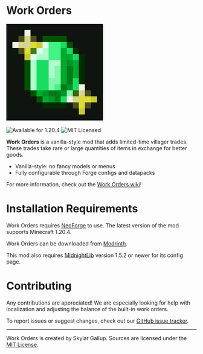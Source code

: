 # Work Orders
![Work Orders logo](src/main/resources/logo.png)

![Available for 1.20.4](https://img.shields.io/badge/available_for-1.20.4-red) ![MIT Licensed](https://img.shields.io/badge/license-MIT-blue)

**Work Orders** is a vanilla-style mod that adds limited-time villager trades. These trades take rare or large
quantities of items in exchange for better goods.
- Vanilla-style: no fancy models or menus
- Fully configurable through Forge configs and datapacks

For more information, check out the [Work Orders wiki](https://github.com/skyegallup/work-orders/wiki)!

# Installation Requirements

Work Orders requires [NeoForge](https://neoforged.net) to use. The latest version of the mod supports Minecraft 1.20.4.

Work Orders can be downloaded from [Modrinth](https://modrinth.com/mod/work-orders).

This mod also requires [MidnightLib](https://modrinth.com/mod/midnightlib) version 1.5.2 or newer for its config page.

# Contributing

Any contributions are appreciated! We are especially looking for help with localization and adjusting the balance of
the built-in work orders.

To report issues or suggest changes, check out our 
[GitHub issue tracker](https://github.com/skyegallup/work-orders/issues).

---

Work Orders is created by Skylar Gallup. Sources are licensed under the
[MIT License](https://github.com/skyegallup/work-orders/blob/main/LICENSE.txt).
